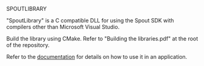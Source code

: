 SPOUTLIBRARY

"SpoutLibrary" is a C compatible DLL for using the Spout SDK with compilers other than Microsoft Visual Studio.

Build the library using CMake. Refer to "Building the libraries.pdf" at the root of the repository.

Refer to the [documentation](https://spoutlibrary-site.netlify.app/) for details on how to use it in an application.









